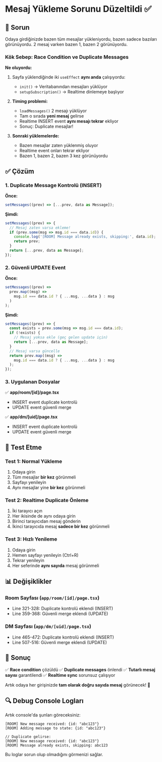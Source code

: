 # Mesaj Yükleme Sorunu Düzeltildi ✅

## 🐛 Sorun

Odaya girdiğinizde bazen tüm mesajlar yükleniyordu, bazen sadece bazıları görünüyordu. 2 mesaj varken bazen 1, bazen 2 görünüyordu.

### Kök Sebep: Race Condition ve Duplicate Messages

**Ne oluyordu:**
1. Sayfa yüklendiğinde iki `useEffect` **aynı anda** çalışıyordu:
   - `init()` → Veritabanından mesajları yüklüyor
   - `setupSubscription()` → Realtime dinlemeye başlıyor

2. **Timing problemi:**
   - `loadMessages()` 2 mesajı yüklüyor
   - Tam o sırada **yeni mesaj** gelirse
   - Realtime INSERT event **aynı mesajı tekrar** ekliyor
   - Sonuç: Duplicate mesajlar!

3. **Sonraki yüklemelerde:**
   - Bazen mesajlar zaten yüklenmiş oluyor
   - Realtime event onları tekrar ekliyor
   - Bazen 1, bazen 2, bazen 3 kez görünüyordu

## ✅ Çözüm

### 1. Duplicate Message Kontrolü (INSERT)

**Önce:**
```typescript
setMessages((prev) => [...prev, data as Message]);
```

**Şimdi:**
```typescript
setMessages((prev) => {
  // Mesaj zaten varsa ekleme!
  if (prev.some(msg => msg.id === data.id)) {
    console.log('[ROOM] Message already exists, skipping:', data.id);
    return prev;
  }
  return [...prev, data as Message];
});
```

### 2. Güvenli UPDATE Event

**Önce:**
```typescript
setMessages((prev) =>
  prev.map((msg) =>
    msg.id === data.id ? { ...msg, ...data } : msg
  )
);
```

**Şimdi:**
```typescript
setMessages((prev) => {
  const exists = prev.some(msg => msg.id === data.id);
  if (!exists) {
    // Mesaj yoksa ekle (geç gelen update için)
    return [...prev, data as Message];
  }
  // Mesaj varsa güncelle
  return prev.map((msg) =>
    msg.id === data.id ? { ...msg, ...data } : msg
  );
});
```

### 3. Uygulanan Dosyalar

✅ **app/room/[id]/page.tsx**
- INSERT event duplicate kontrolü
- UPDATE event güvenli merge

✅ **app/dm/[uid]/page.tsx**
- INSERT event duplicate kontrolü
- UPDATE event güvenli merge

## 🧪 Test Etme

### Test 1: Normal Yükleme
1. Odaya girin
2. Tüm mesajlar **bir kez** görünmeli
3. Sayfayı yenileyin
4. Aynı mesajlar yine **bir kez** görünmeli

### Test 2: Realtime Duplicate Önleme
1. İki tarayıcı açın
2. Her ikisinde de aynı odaya girin
3. Birinci tarayıcıdan mesaj gönderin
4. İkinci tarayıcıda mesaj **sadece bir kez** görünmeli

### Test 3: Hızlı Yenileme
1. Odaya girin
2. Hemen sayfayı yenileyin (Ctrl+R)
3. Tekrar yenileyin
4. Her seferinde **aynı sayıda** mesaj görünmeli

## 📊 Değişiklikler

### Room Sayfası (`app/room/[id]/page.tsx`)
- Line 321-328: Duplicate kontrolü eklendi (INSERT)
- Line 359-368: Güvenli merge eklendi (UPDATE)

### DM Sayfası (`app/dm/[uid]/page.tsx`)
- Line 465-472: Duplicate kontrolü eklendi (INSERT)
- Line 507-516: Güvenli merge eklendi (UPDATE)

## 🎯 Sonuç

✅ **Race condition** çözüldü
✅ **Duplicate messages** önlendi
✅ **Tutarlı mesaj sayısı** garantilendi
✅ **Realtime sync** sorunsuz çalışıyor

Artık odaya her girişinizde **tam olarak doğru sayıda mesaj** görünecek! 🚀

## 🔍 Debug Console Logları

Artık console'da şunları göreceksiniz:

```
[ROOM] New message received: {id: "abc123"}
[ROOM] Adding message to state: {id: "abc123"}

// Duplicate gelirse:
[ROOM] New message received: {id: "abc123"}
[ROOM] Message already exists, skipping: abc123
```

Bu loglar sorun olup olmadığını görmenizi sağlar.






